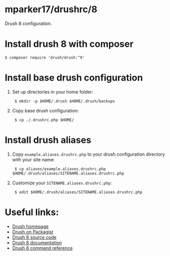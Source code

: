 # mparker17/drushrc/8

Drush 8 configuration.

# Install drush 8 with composer

    $ composer require 'drush/drush:^9'

# Install base drush configuration

1. Set up directories in your home folder:

        $ mkdir -p $HOME/.drush $HOME/.drush/backups

2. Copy base drush configuration:

        $ cp ./.drushrc.php $HOME/

# Install drush aliases

1. Copy `example.aliases.drushrc.php` to your drush configuration directory with your site name:

        $ cp aliases/example.aliases.drushrc.php $HOME/.drush/aliases/SITENAME.aliases.drushrc.php

2. Customize your `SITENAME.aliases.drushrc.php`:

        $ edit $HOME/.drush/aliases/SITENAME.aliases.drushrc.php

# Useful links:

* [Drush homepage](https://www.drush.org/)
* [Drush on Packagist](https://packagist.org/packages/drush/drush)
* [Drush 8 source code](https://github.com/drush-ops/drush/tree/8.x)
* [Drush 8 documentation](http://docs.drush.org/en/8.x/)
* [Drush 8 command reference](https://drushcommands.com/drush-8x/)
